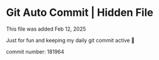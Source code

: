 # Git Auto Commit | Hidden File

This file was added Feb 12, 2025

Just for fun and keeping my daily git commit active 🤪

commit number: 181964
